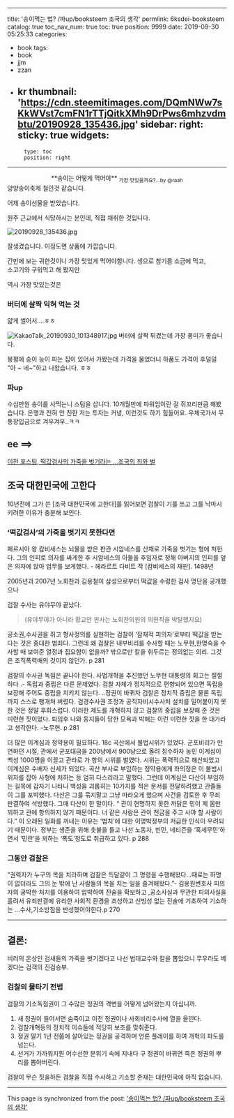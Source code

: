 
---
title: '송이먹는 법? /파up/booksteem 조국의 생각'
permlink: 6ksdei-booksteem
catalog: true
toc_nav_num: true
toc: true
position: 9999
date: 2019-09-30 05:25:33
categories:
- book
tags:
- book
- jjm
- zzan
- kr
thumbnail: 'https://cdn.steemitimages.com/DQmNWw7sKkWVst7cmFN1rTTjQitkXMh9DrPws6mhzvdmbtu/20190928_135436.jpg'
sidebar:
    right:
        sticky: true
widgets:
    -
        type: toc
        position: right
---


<center>**송이는 어떻게 먹어야**
<sub>가장 맛있을까요?...by @raah </sub></center>
양양송이축제 철인것 같습니다.

어제 송이선물을 받았습니다. 

원주 근교에서 식당하시는 분인데, 직접 채취한 것입니다. 

![20190928_135436.jpg](https://cdn.steemitimages.com/DQmNWw7sKkWVst7cmFN1rTTjQitkXMh9DrPws6mhzvdmbtu/20190928_135436.jpg)

잘생겼습니다. 이정도면 상품에 가깝습니다. 

간만에 보는 귀한것이니 가장 맛있게 먹어야합니다.
생으로 참기름 소금에  먹고,  
소고기와 구워먹고 해 봤지만

역시 가장 맛있는것은 
### 버터에 살짝 익혀 먹는 것 

얇게 썰어서....ㅎㅎ

![KakaoTalk_20190930_101348917.jpg](https://cdn.steemitimages.com/DQmfWPQawrjqqfTc72UdYLc5H2grm2eBM1cLyWHf5SaGmJg/KakaoTalk_20190930_101348917.jpg)
버터에 살짝 튀겼는데 가장 풍미가 좋습니다. 

봉평에 송이 능이 파는 집이 있어서 가봤는데  가격을 물었더니
하품도 가격이 후덜덜 "아 ~ 네~"하고 나왔습니다. ㅎㅎ


### 파up
수십만원 송이를 사먹는니 스팀을 삽니다. 
10개월만에 파워업이란 걸 쥐꼬리만큼  해봤습니다. 
은행과 전혀 안 친한 저는 투자는 커녕, 이런것도 하기 힘들어요. 
우체국가서 무통장입금으로 겨우겨우..ㅋㅋ

## ee ==>
[이전 포스팅, 떡값검사의 가죽을 벗기라는 ...조국의 죄와 벌](https://steemit.com/busy/@raah/nkw5f-booksteem)

## 조국 대한민국에 고한다
10년전에 그가 쓴 [조국 대한민국에 고한다]를 읽어보면 검찰이 기를 쓰고 그를 낙마시키려한 이유가 충분해 보인다. 

### ‘떡값검사’의 가죽을 벗기지 못한다면
페르시아 왕 캄비세스는 뇌물을 받은 판관 시암네스를 산채로 가죽을 벗기는 형에 처한다. 그의 인피로 의자를 싸게한 후 시암네스의 아들을 후임자로 정해 아버지의 인피를 덮은 의자에 앉아 업무를 보게했다. - 헤라르트 다비트 작 [캄비세스의 재판]. 1498년

2005년과 2007년 노회찬과 김용철이 삼성으로부터 떡값을 수령한 검사 명단을 공개했으나 

검찰 수사는 유야무야 끝났다.
> (유야무야가 아니라 황교안 판사는 노회찬의원의 의원직을 박탈했지요)

 공소권,수사권을 쥐고 형사정의를 실현하는 검찰이 ‘잠재적 피의자’로부터 떡값을 받는다는 것은 중대한 범죄다. 그런데 왜 검찰은 내부비리를 수사할 때는 노무현,한명숙을 수사할 때 보여준 열정과 집요함이 없을까? 밖으로만 칼을 휘두르는 정의없는 의리. 그것은 조직폭력배의 것이지 않던가. p 281

검찰의 수사권 독점은 끝나야 한다. 사법개혁을 추진했던 노무현 대통령의 회고는 절절하다
.- 독립과 중립은 다른 문제였다. 검찰 자체가 정치적으로 편향되어 있으면 독립을 보장해 주어도 중립을 지키지 않는다. ..정권이 바뀌자 검찰은 정치적 중립은 물론 독립까지 스스로 팽개쳐 버렸다. 검경수사권 조정과 공직자비시수사처 설치를 밀어붙이지 못한 것은 정말 후회스럽다. 이러한 제도를 개혁하지 않고 검찰의 중립을 보장해 준 것은 미련한 짓이었다. 퇴임후 나와 동지들이 당한 모욕과 박해는 이런 미련한 짓을 한 대가라고 생각한다. -노무현. p 281


더 많은 이계심과 정약용이 필요하다.
18c 곡산에서 불법시위가 있었다. 군포비리가 만연하던 시절, 관에서 군포대금을 200냥에서 900냥으로 올려 징수하자 농민 이계심이 백성 1000명을 이끌고 관라로 가 항의 시위를 벌였다. 시위는 폭력적으로 해산되었고 이계심은 수배자 신세가 되었다. 곡산 부사로  부임하는 정약용에게 좌의정은 이 불법시위자를 잡아 사형에 처하는 등 엄히 다스리라고 말했다. 그런데 이계심은 다산이 부임하는 길목에 갑자기 나타나 백성을 괴롭히는 10가지를 적은 문서를 전달하려했고 관졸들이 그를 포박했다. 다산은 그를 묶지말고 그냥 따라오게 했으며 사건을 검토한 후 무죄 판결하여 석방했다. 그때 다산이 한 말이다. “ 관이 현명하지 못한 까닭은 민이 제 몸만 꾀하고 관에 항의하지 않기 때문이다. 너 같은 사람은 관이 천금을 주고 사야 할 사람이다.” 이 오래된 일화를 꺼내는 이유는 ‘법치’에 대한 이명박정부의 저급한 인식이 우려되기 때문이다. 정부는 생존을 위해 촛불을 들고 나선 노동자, 빈민, 네티즌을 ‘혹세무민’하면서 ‘민란’을 꾀하는 ‘폭도’정도로 취급하고 있다. p 288

### 그동안 검찰은
“권력자가 누구의 목을 치라하며 검찰은 득달같이 그 명령을 수행해왔다...때로는 하명이 없더라도 그의 눈 밖에 난 사람들의 목을 치는 일을 즐겨해왔다.”- 김용원변호사
피의자의 궁박한 처지를 이용하여 압박하여 진술을 확보하고 ,공소사실과 무관한 피의사실을 흘려서 유죄판결에 유리한 사회적 환경을 조성하고 신빙성 없는 진술에 기초하여 기소하는 ...수사,기소방침을 반성했어야한다.p 270

---
## 결론:
비리의 온상인 검새들의 가죽을 벗기겠다고 나선 법대교수와
칼을 뽑았으니 무우라도 베겠다는 검객의 진검승부.

### 검찰의 물타기 전법
검찰의 기소독점권이 그 수많은 정권의 격변을 어떻게 넘어왔는지 아십니까.

1. 새 정권이 들어서면 숨죽이고 이전 정권이나 사회비리수사에 열을 올린다.
2. 검찰개혁등의 정치적 이슈들에 적당히 보조를 맞춰준다. 
3. 정권 말기 1년 전쯤에 살아있는 정권을 공격하며 언론 플레이를 하여 개혁의 파도를 넘는다.
4. 선거가 가까워지뭔 어수선한 분위기 속에 지내다 구 정권이 바뀌면 죽은 정권의 뿌리를 뽑아버린다.

검찰이 무슨 짓을하든 검찰을 직접 수사하고 기소할 존재는 대한민국에 아직 없습니다.

- - -

This page is synchronized from the post: ['송이먹는 법? /파up/booksteem 조국의 생각'](https://steemit.com/@raah/6ksdei-booksteem)
